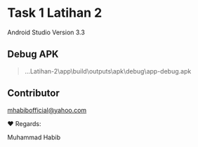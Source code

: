 # Task 1 Latihan 2
Android Studio Version 3.3 

## Debug APK 
> ...Latihan-2\app\build\outputs\apk\debug\app-debug.apk

## Contributor
mhabibofficial@yahoo.com

:heart: Regards:

Muhammad Habib